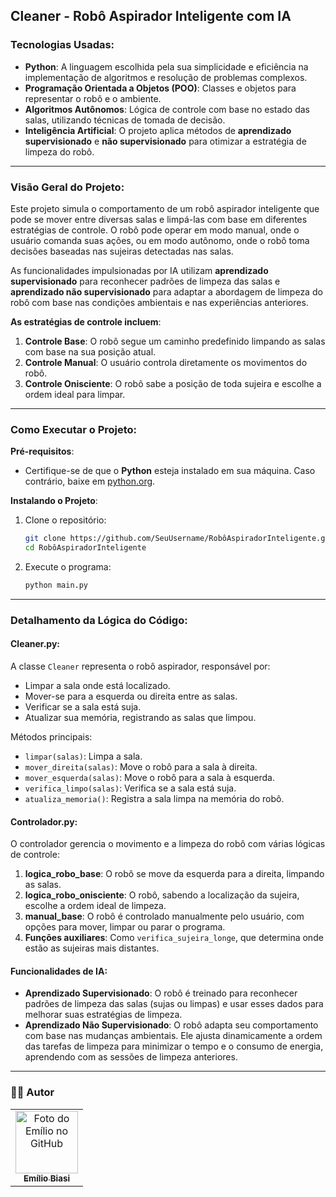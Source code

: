 ## Cleaner - Robô Aspirador Inteligente com IA

### Tecnologias Usadas:

- **Python**: A linguagem escolhida pela sua simplicidade e eficiência na implementação de algoritmos e resolução de problemas complexos.
- **Programação Orientada a Objetos (POO)**: Classes e objetos para representar o robô e o ambiente.
- **Algoritmos Autônomos**: Lógica de controle com base no estado das salas, utilizando técnicas de tomada de decisão.
- **Inteligência Artificial**: O projeto aplica métodos de **aprendizado supervisionado** e **não supervisionado** para otimizar a estratégia de limpeza do robô.

---

### Visão Geral do Projeto:

Este projeto simula o comportamento de um robô aspirador inteligente que pode se mover entre diversas salas e limpá-las com base em diferentes estratégias de controle. O robô pode operar em modo manual, onde o usuário comanda suas ações, ou em modo autônomo, onde o robô toma decisões baseadas nas sujeiras detectadas nas salas.

As funcionalidades impulsionadas por IA utilizam **aprendizado supervisionado** para reconhecer padrões de limpeza das salas e **aprendizado não supervisionado** para adaptar a abordagem de limpeza do robô com base nas condições ambientais e nas experiências anteriores.

**As estratégias de controle incluem**:
1. **Controle Base**: O robô segue um caminho predefinido limpando as salas com base na sua posição atual.
2. **Controle Manual**: O usuário controla diretamente os movimentos do robô.
3. **Controle Onisciente**: O robô sabe a posição de toda sujeira e escolhe a ordem ideal para limpar.

---

### Como Executar o Projeto:

**Pré-requisitos**:
- Certifique-se de que o **Python** esteja instalado em sua máquina. Caso contrário, baixe em [python.org](https://www.python.org/downloads/).

**Instalando o Projeto**:

1. Clone o repositório:
    ```bash
    git clone https://github.com/SeuUsername/RobôAspiradorInteligente.git
    cd RobôAspiradorInteligente
    ```

2. Execute o programa:
    ```bash
    python main.py
    ```

---

### Detalhamento da Lógica do Código:

#### **Cleaner.py**:
A classe `Cleaner` representa o robô aspirador, responsável por:
- Limpar a sala onde está localizado.
- Mover-se para a esquerda ou direita entre as salas.
- Verificar se a sala está suja.
- Atualizar sua memória, registrando as salas que limpou.

Métodos principais:
- `limpar(salas)`: Limpa a sala.
- `mover_direita(salas)`: Move o robô para a sala à direita.
- `mover_esquerda(salas)`: Move o robô para a sala à esquerda.
- `verifica_limpo(salas)`: Verifica se a sala está suja.
- `atualiza_memoria()`: Registra a sala limpa na memória do robô.

#### **Controlador.py**:
O controlador gerencia o movimento e a limpeza do robô com várias lógicas de controle:

1. **logica_robo_base**: O robô se move da esquerda para a direita, limpando as salas.
2. **logica_robo_onisciente**: O robô, sabendo a localização da sujeira, escolhe a ordem ideal de limpeza.
3. **manual_base**: O robô é controlado manualmente pelo usuário, com opções para mover, limpar ou parar o programa.
4. **Funções auxiliares**: Como `verifica_sujeira_longe`, que determina onde estão as sujeiras mais distantes.

#### **Funcionalidades de IA**:
- **Aprendizado Supervisionado**: O robô é treinado para reconhecer padrões de limpeza das salas (sujas ou limpas) e usar esses dados para melhorar suas estratégias de limpeza.
- **Aprendizado Não Supervisionado**: O robô adapta seu comportamento com base nas mudanças ambientais. Ele ajusta dinamicamente a ordem das tarefas de limpeza para minimizar o tempo e o consumo de energia, aprendendo com as sessões de limpeza anteriores.

---

### 👨‍💼 Autor

<table>
  <tr>
    <td align="center">
      <a href="#">
        <img src="https://github.com/emiliobiasi.png" width="100px;" alt="Foto do Emílio no GitHub"/><br>
        <sub>
          <b>Emílio Biasi</b>
        </sub>
      </a>
    </td>
  </tr>
</table>

